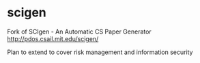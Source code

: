 scigen
======

Fork of SCIgen - An Automatic CS Paper Generator http://pdos.csail.mit.edu/scigen/

Plan to extend to cover risk management and information security

